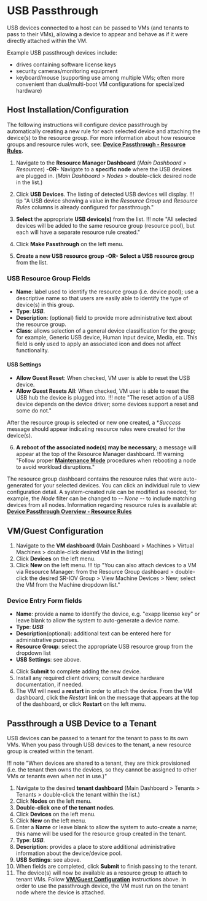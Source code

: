# USB Passthrough

USB devices connected to a host can be passed to VMs (and tenants to pass to their VMs), allowing a device to appear and behave as if it were directly attached within the VM.  

Example USB passthrough devices include:

* drives containing software license keys
* security cameras/monitoring equipment
* keyboard/mouse (supporting use among multiple VMs; often more convenient than dual/multi-boot VM configurations for specialized hardware)

## Host Installation/Configuration

The following instructions will configure device passthrough by automatically creating a new rule for each selected device and attaching the device(s) to the resource group. For more information about how resource groups and resource rules work, see: [**Device Passthrough - Resource Rules**](/product-guide/system/device-pass-overview#resource-rules).

1. Navigate to the **Resource Manager Dashboard** (*Main Dashboard > Resources*)
**-OR-**
Navigate to a **specific node** where the USB devices are plugged in. (*Main Dashboard > Nodes* > double-click desired node in the list.)
2. Click **USB Devices**. The listing of detected USB devices will display.
!!! tip "A USB device showing a value in the *Resource Group* and *Resource Rules* columns is already configured for passthrough."
3. **Select** the appropriate **USB device(s)** from the list.
!!! note "All selected devices will be added to the same resource group (resource pool), but each will have a separate resource rule created."

4. Click **Make Passthrough** on the left menu.
5. **Create a new USB resource group** **-OR-** **Select a USB resource group** from the list.

### USB Resource Group Fields

* **Name**: label used to identify the resource group (i.e. device pool); use a descriptive name so that users are easily able to identify the type of device(s) in this group.
* **Type**: ***USB***.
* **Description**: (optional) field to provide more administrative text about the resource group.
* **Class**: allows selection of a general device classification for the group; for example, Generic USB device, Human Input device, Media, etc. This field is only used to apply an associated icon and does not affect functionality.

#### USB Settings

* **Allow Guest Reset**: When checked, VM user is able to reset the USB device.  
* **Allow Guest Resets All**: When checked, VM user is able to reset the USB hub the device is plugged into.
!!! note "The reset action of a USB device depends on the device driver; some devices support a reset and some do not."

After the resource group is selected or new one created, a **Success* message should appear indicating resource rules were created for the device(s).

6. **A reboot of the associated node(s) may be necessary**; a message will appear at the top of the Resource Manager dashboard.
!!! warning "Follow proper [**Maintenance Mode**](/product-guide/system/maintenance-mode) procedures when rebooting a node to avoid workload disruptions."

The resource group dashboard contains the resource rules that were auto-generated for your selected devices. You can click an individual rule to view configuration detail. A system-created rule can be modified as needed; for example, the *Node* filter can be changed to *-- None --* to include matching devices from all nodes.  Information regarding resource rules is available at: [**Device Passthrough Overview - Resource Rules**](/product-guide/system/device-pass-overview#resource-rules)

## VM/Guest Configuration

1. Navigate to the **VM dashboard** (Main Dashboard > Machines > Virtual Machines > double-click desired VM in the listing)
2. Click **Devices** on the left menu.
3. Click **New** on the left menu.
!!! tip "You can also attach devices to a VM via Resource Manager: from the Resource Group dashboard > double-click the desired SR-IOV Group > View Machine Devices > New; select the VM from the Machine dropdown list."

### Device Entry Form fields

* **Name**: provide a name to identify the device, e.g. "exapp license key" or leave blank to allow the system to auto-generate a device name.
* **Type**: ***USB***
* **Description**(optional): additional text can be entered here for administrative purposes.
* **Resource Group**: select the appropriate USB resource group from the dropdown list
* **USB Settings**: see above.
  
4. Click **Submit** to complete adding the new device.
5. Install any required client drivers; consult device hardware documentation, if needed.
6. The VM will need a **restart** in order to attach the device. From the VM dashboard, click the *Restart* link on the message that appears at the top of the dashboard, or click **Restart** on the left menu.

## Passthrough a USB Device to a Tenant

USB devices can be passed to a tenant for the tenant to pass to its own VMs.  When you pass through USB devices to the tenant, a new resource group is created within the tenant.  

!!! note "When devices are shared to a tenant, they are thick provisioned (i.e. the tenant then owns the devices, so they cannot be assigned to other VMs or tenants even when not in use.)"

1. Navigate to the desired **tenant dashboard** (Main Dashboard > Tenants > Tenants > double-click the tenant within the list.)
2. Click **Nodes** on the left menu.
3. **Double-click one of the tenant nodes**.
4. Click **Devices** on the left menu.
5. Click **New** on the left menu.
6. Enter a **Name** or leave blank to allow the system to auto-create a name; this name will be used for the resource group created in the tenant.
7. **Type**: ***USB***.
8. **Description**: provides a place to store additional administrative information about the device/device pool.
9. **USB Settings**: see above.
10. When fields are completed, click **Submit** to finish passing to the tenant.
11. The device(s) will now be available as a resource group to attach to tenant VMs.  Follow [**VM/Guest Configuration**](#vmguest-configuration) instructions above.  In order to use the passthrough device, the VM must run on the tenant node where the device is attached.
